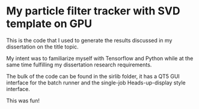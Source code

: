 My particle filter tracker with SVD template on GPU
===================================================
This is the code that I used to generate the results discussed in my dissertation on the title topic.

My intent was to familiarize myself with Tensorflow and Python while at the same time fulfilling my dissertation research requirements.

The bulk of the code can be found in the sirlib folder, it has a QT5 GUI interface for the batch runner and the single-job Heads-up-display style interface.

This was fun!